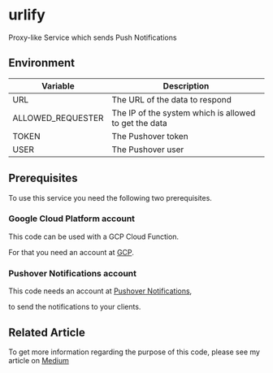 # urlify

Proxy-like Service which sends Push Notifications

## Environment

| Variable          | Description                                           |
|-------------------|-------------------------------------------------------|
| URL               | The URL of the data to respond                        |
| ALLOWED_REQUESTER | The IP of the system which is allowed to get the data |
| TOKEN             | The Pushover token                                    |
| USER              | The Pushover user                                     |

## Prerequisites

To use this service you need the following two prerequisites.

### Google Cloud Platform account

This code can be used with a GCP Cloud Function.

For that you need an account at [GCP](https://cloud.google.com/).

### Pushover Notifications account

This code needs an account at [Pushover Notifications](https://pushover.net/),

to send the notifications to your clients.

## Related Article

To get more information regarding the purpose of this code, please see my article on [Medium](https://dennis-riemenschneider.medium.com/how-to-encrypt-your-headless-linux-server-2de9c7f0f972)
